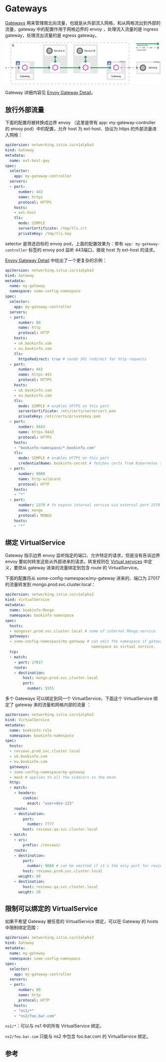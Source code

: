 <!-- toc -->
# Gateways

[Gateways][1] 用来管理南北向流量，也就是从外部流入网格，和从网格流出到外部的流量，gateway 中的配置作用于网格边界的 envoy ，处理流入流量的是 ingress gateway，处理流出流量的是 egress gateway。

![istio的请求流向](../img/envoy/ingress-egress.svg)

Gateway 详细内容见 [Envoy Gateway Detail][2]。

## 放行外部流量

下面的配置将被转换成边界 envoy （这里是带有 app: my-gateway-controller 的 envoy pod）中的配置，允许 host 为 ext-host、协议为 https 的外部流量进入网格：

```yaml
apiVersion: networking.istio.io/v1alpha3
kind: Gateway
metadata:
  name: ext-host-gwy
spec:
  selector: 
    app: my-gateway-controller
  servers:
  - port:
      number: 443
      name: https
      protocol: HTTPS
    hosts:
    - ext-host
    tls:
      mode: SIMPLE
      serverCertificate: /tmp/tls.crt
      privateKey: /tmp/tls.key
```

selector 是筛选目标的 envoy pod，上面的配置效果为：带有 `app: my-gateway-controller` 标签的 envoy pod 监听 443端口，接收 host 为 ext-host 的请求。

[Envoy Gateway Detail][2] 中给出了一个更复杂的示例：

```yaml
apiVersion: networking.istio.io/v1alpha3
kind: Gateway
metadata:
  name: my-gateway
  namespace: some-config-namespace
spec:
  selector:
    app: my-gateway-controller
  servers:
  - port:
      number: 80
      name: http
      protocol: HTTP
    hosts:
    - uk.bookinfo.com
    - eu.bookinfo.com
    tls:
      httpsRedirect: true # sends 301 redirect for http requests
  - port:
      number: 443
      name: https-443
      protocol: HTTPS
    hosts:
    - uk.bookinfo.com
    - eu.bookinfo.com
    tls:
      mode: SIMPLE # enables HTTPS on this port
      serverCertificate: /etc/certs/servercert.pem
      privateKey: /etc/certs/privatekey.pem
  - port:
      number: 9443
      name: https-9443
      protocol: HTTPS
    hosts:
    - "bookinfo-namespace/*.bookinfo.com"
    tls:
      mode: SIMPLE # enables HTTPS on this port
      credentialName: bookinfo-secret # fetches certs from Kubernetes secret
  - port:
      number: 9080
      name: http-wildcard
      protocol: HTTP
    hosts:
    - "*"
  - port:
      number: 2379 # to expose internal service via external port 2379
      name: mongo
      protocol: MONGO
    hosts:
    - "*"
```

## 绑定 VirtualService

Gateway 指示边界 envoy 监听指定的端口、允许特定的请求，但是没有告诉边界 envoy 要如何转发这些从外部进来的请求。转发规则在 [Virtual services](./vsvc.md) 中定义，要把从 gateway 进来的流量绑定到包含 route 的 VirtualService。

下面的配置将从 some-config-namespace/my-gateway 进来的、端口为 27017 的流量转发到 mongo.prod.svc.cluster.local：

```yaml
apiVersion: networking.istio.io/v1alpha3
kind: VirtualService
metadata:
  name: bookinfo-Mongo
  namespace: bookinfo-namespace
spec:
  hosts:
  - mongosvr.prod.svc.cluster.local # name of internal Mongo service
  gateways:
  - some-config-namespace/my-gateway # can omit the namespace if gateway is in same
                                       namespace as virtual service.
  tcp:
  - match:
    - port: 27017
    route:
    - destination:
        host: mongo.prod.svc.cluster.local
        port:
          number: 5555
```

多个 Gateways 可以绑定到同一个 VirtualService，下面这个 VirtualService 绑定了 gateway 来的流量和网格内部的流量 ：

```yaml
apiVersion: networking.istio.io/v1alpha3
kind: VirtualService
metadata:
  name: bookinfo-rule
  namespace: bookinfo-namespace
spec:
  hosts:
  - reviews.prod.svc.cluster.local
  - uk.bookinfo.com
  - eu.bookinfo.com
  gateways:
  - some-config-namespace/my-gateway
  - mesh # applies to all the sidecars in the mesh
  http:
  - match:
    - headers:
        cookie:
          exact: "user=dev-123"
    route:
    - destination:
        port:
          number: 7777
        host: reviews.qa.svc.cluster.local
  - match:
    - uri:
        prefix: /reviews/
    route:
    - destination:
        port:
          number: 9080 # can be omitted if it's the only port for reviews
        host: reviews.prod.svc.cluster.local
      weight: 80
    - destination:
        host: reviews.qa.svc.cluster.local
      weight: 20
```

## 限制可以绑定的 VirtualService

如果不希望 Gateway 被任意的 VirtualService 绑定，可以在 Gateway 的 hosts 中限制绑定范围：

```yaml
apiVersion: networking.istio.io/v1alpha3
kind: Gateway
metadata:
  name: my-gateway
  namespace: some-config-namespace
spec:
  selector:
    app: my-gateway-controller
  servers:
  - port:
      number: 80
      name: http
      protocol: HTTP
    hosts:
    - "ns1/*"
    - "ns2/foo.bar.com"
```

`ns1/*`：可以与 ns1 中的所有 VirtualService 绑定。

`ns2/foo.bar.com` 只能与 ns2 中包含 foo.bar.com 的 VirtualService 绑定。

## 参考

[1]: https://istio.io/docs/concepts/traffic-management/#gateways  "Gateways"
[2]: https://istio.io/docs/reference/config/networking/v1alpha3/gateway/ "Envoy Gateway Detail"
